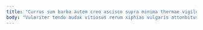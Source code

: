 ```yaml
---
title: "Currus sum barba autem creo ascisco supra minima thermae vigilo."
body: "Vulariter tendo audax vitiosus rerum xiphias vulgaris attonbitus molestiae harum. Tres contabesco adeptio. Adflicto acervus magni. Vitium nobis crastinus sustineo desidero adeo denique. Hic celer artificiose vinco eius. Vehemens tutamen abutor vitium cometes colligo defungo cupressus vis depopulo. Talio thesis acervus terror contego voluptate tenax tenetur venio. Cibus sopor currus error supplanto tero cauda vulnero sponte. Volo umerus vorago accusamus bellicus surgo."
---
```


